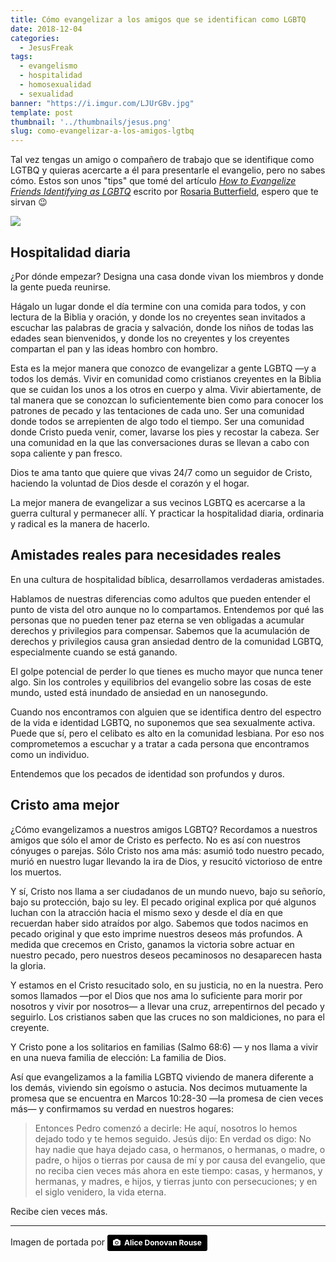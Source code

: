 ```yaml
---
title: Cómo evangelizar a los amigos que se identifican como LGBTQ
date: 2018-12-04
categories:
  - JesusFreak
tags:
  - evangelismo
  - hospitalidad
  - homosexualidad
  - sexualidad
banner: "https://i.imgur.com/LJUrGBv.jpg"
template: post
thumbnail: '../thumbnails/jesus.png'
slug: como-evangelizar-a-los-amigos-lgtbq
---
```


Tal vez tengas un amigo o compañero de trabajo que se identifique como LGTBQ y quieras acercarte a él para presentarle el evangelio, pero no sabes cómo. Estos son unos "tips" que tomé del artículo *[How to Evangelize Friends Identifying as LGBTQ](https://www.thegospelcoalition.org/article/evangelize-friends-identifying-lgbtq/)* escrito por [Rosaria Butterfield](https://rosariabutterfield.com/biography/), espero que te sirvan 😉

![](https://i.imgur.com/LJUrGBv.jpg)

## Hospitalidad diaria

¿Por dónde empezar? Designa una casa donde vivan los miembros y donde la gente pueda reunirse.

Hágalo un lugar donde el día termine con una comida para todos, y con lectura de la Biblia y oración, y donde los no creyentes sean invitados a escuchar las palabras de gracia y salvación, donde los niños de todas las edades sean bienvenidos, y donde los no creyentes y los creyentes compartan el pan y las ideas hombro con hombro.

Esta es la mejor manera que conozco de evangelizar a gente LGBTQ —y a todos los demás. Vivir en comunidad como cristianos creyentes en la Biblia que se cuidan los unos a los otros en cuerpo y alma. Vivir abiertamente, de tal manera que se conozcan lo suficientemente bien como para conocer los patrones de pecado y las tentaciones de cada uno. Ser una comunidad donde todos se arrepienten de algo todo el tiempo. Ser una comunidad donde Cristo pueda venir, comer, lavarse los pies y recostar la cabeza. Ser una comunidad en la que las conversaciones duras se llevan a cabo con sopa caliente y pan fresco.

Dios te ama tanto que quiere que vivas 24/7 como un seguidor de Cristo, haciendo la voluntad de Dios desde el corazón y el hogar.

La mejor manera de evangelizar a sus vecinos LGBTQ es acercarse a la guerra cultural y permanecer allí. Y practicar la hospitalidad diaria, ordinaria y radical es la manera de hacerlo.

## Amistades reales para necesidades reales

En una cultura de hospitalidad bíblica, desarrollamos verdaderas amistades.

Hablamos de nuestras diferencias como adultos que pueden entender el punto de vista del otro aunque no lo compartamos. Entendemos por qué las personas que no pueden tener paz eterna se ven obligadas a acumular derechos y privilegios para compensar. Sabemos que la acumulación de derechos y privilegios causa gran ansiedad dentro de la comunidad LGBTQ, especialmente cuando se está ganando.

El golpe potencial de perder lo que tienes es mucho mayor que nunca tener algo. Sin los controles y equilibrios del evangelio sobre las cosas de este mundo, usted está inundado de ansiedad en un nanosegundo.

Cuando nos encontramos con alguien que se identifica dentro del espectro de la vida e identidad LGBTQ, no suponemos que sea sexualmente activa. Puede que sí, pero el celibato es alto en la comunidad lesbiana. Por eso nos comprometemos a escuchar y a tratar a cada persona que encontramos como un individuo.

Entendemos que los pecados de identidad son profundos y duros.

## Cristo ama mejor

¿Cómo evangelizamos a nuestros amigos LGBTQ? Recordamos a nuestros amigos que sólo el amor de Cristo es perfecto. No es así con nuestros cónyuges o parejas. Sólo Cristo nos ama más: asumió todo nuestro pecado, murió en nuestro lugar llevando la ira de Dios, y resucitó victorioso de entre los muertos.

Y sí, Cristo nos llama a ser ciudadanos de un mundo nuevo, bajo su señorío, bajo su protección, bajo su ley. El pecado original explica por qué algunos luchan con la atracción hacia el mismo sexo y desde el día en que recuerdan haber sido atraídos por algo. Sabemos que todos nacimos en pecado original y que esto imprime nuestros deseos más profundos. A medida que crecemos en Cristo, ganamos la victoria sobre actuar en nuestro pecado, pero nuestros deseos pecaminosos no desaparecen hasta la gloria.

Y estamos en el Cristo resucitado solo, en su justicia, no en la nuestra. Pero somos llamados —por el Dios que nos ama lo suficiente para morir por nosotros y vivir por nosotros— a llevar una cruz, arrepentirnos del pecado y seguirlo. Los cristianos saben que las cruces no son maldiciones, no para el creyente.

Y Cristo pone a los solitarios en familias (Salmo 68:6) — y nos llama a vivir en una nueva familia de elección: La familia de Dios.

Así que evangelizamos a la familia LGBTQ viviendo de manera diferente a los demás, viviendo sin egoísmo o astucia. Nos decimos mutuamente la promesa que se encuentra en Marcos 10:28-30 —la promesa de cien veces más— y confirmamos su verdad en nuestros hogares:

> Entonces Pedro comenzó a decirle: He aquí, nosotros lo hemos dejado todo y te hemos seguido. Jesús dijo: En verdad os digo: No hay nadie que haya dejado casa, o hermanos, o hermanas, o madre, o padre, o hijos o tierras por causa de mí y por causa del evangelio, que no reciba cien veces más ahora en este tiempo: casas, y hermanos, y hermanas, y madres, e hijos, y tierras junto con persecuciones; y en el siglo venidero, la vida eterna.

Recibe cien veces más.

---

Imagen de portada por <a style="background-color:black;color:white;text-decoration:none;padding:4px 6px;font-family:-apple-system, BlinkMacSystemFont, &quot;San Francisco&quot;, &quot;Helvetica Neue&quot;, Helvetica, Ubuntu, Roboto, Noto, &quot;Segoe UI&quot;, Arial, sans-serif;font-size:12px;font-weight:bold;line-height:1.2;display:inline-block;border-radius:3px" href="https://unsplash.com/@alicekat?utm_medium=referral&amp;utm_campaign=photographer-credit&amp;utm_content=creditBadge" target="_blank" rel="noopener noreferrer" title="Download free do whatever you want high-resolution photos from Alice Donovan Rouse"><span style="display:inline-block;padding:2px 3px"><svg xmlns="http://www.w3.org/2000/svg" style="height:12px;width:auto;position:relative;vertical-align:middle;top:-1px;fill:white" viewBox="0 0 32 32"><title>unsplash-logo</title><path d="M20.8 18.1c0 2.7-2.2 4.8-4.8 4.8s-4.8-2.1-4.8-4.8c0-2.7 2.2-4.8 4.8-4.8 2.7.1 4.8 2.2 4.8 4.8zm11.2-7.4v14.9c0 2.3-1.9 4.3-4.3 4.3h-23.4c-2.4 0-4.3-1.9-4.3-4.3v-15c0-2.3 1.9-4.3 4.3-4.3h3.7l.8-2.3c.4-1.1 1.7-2 2.9-2h8.6c1.2 0 2.5.9 2.9 2l.8 2.4h3.7c2.4 0 4.3 1.9 4.3 4.3zm-8.6 7.5c0-4.1-3.3-7.5-7.5-7.5-4.1 0-7.5 3.4-7.5 7.5s3.3 7.5 7.5 7.5c4.2-.1 7.5-3.4 7.5-7.5z"></path></svg></span><span style="display:inline-block;padding:2px 3px">Alice Donovan Rouse</span></a>
